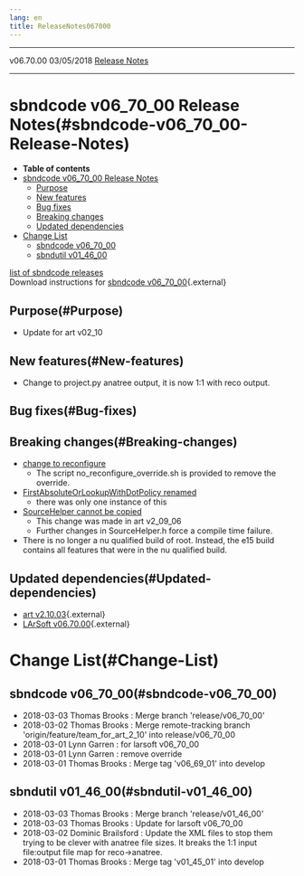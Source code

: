 ```yaml
---
lang: en
title: ReleaseNotes067000
---
```


  ----------- ------------ -- -- ------------------------------------------------------
  v06.70.00   03/05/2018         [Release Notes](ReleaseNotes067000.html)
  ----------- ------------ -- -- ------------------------------------------------------



sbndcode v06\_70\_00 Release Notes(#sbndcode-v06_70_00-Release-Notes)
======================================================================================

-   **Table of contents**
-   [sbndcode v06\_70\_00 Release
    Notes](#sbndcode-v06_70_00-Release-Notes)
    -   [Purpose](#Purpose)
    -   [New features](#New-features)
    -   [Bug fixes](#Bug-fixes)
    -   [Breaking changes](#Breaking-changes)
    -   [Updated dependencies](#Updated-dependencies)
-   [Change List](#Change-List)
    -   [sbndcode v06\_70\_00](#sbndcode-v06_70_00)
    -   [sbndutil v01\_46\_00](#sbndutil-v01_46_00)

[list of sbndcode
releases](List_of_SBND_code_releases.html)\
Download instructions for [sbndcode
v06\_70\_00](http://scisoft.fnal.gov/scisoft/bundles/sbnd/v06_70_00/sbndcode-v06_70_00.html){.external}



Purpose(#Purpose)
----------------------------------

-   Update for art v02\_10



New features(#New-features)
--------------------------------------------

-   Change to project.py anatree output, it is now 1:1 with reco output.



Bug fixes(#Bug-fixes)
--------------------------------------



Breaking changes(#Breaking-changes)
----------------------------------------------------

-   [change to
    reconfigure](210_breaking_changes.html#Removal-of-modules-reconfigureParameterSet-const38-virtual-function)
    -   The script no\_reconfigure\_override.sh is provided to remove
        the override.
-   [FirstAbsoluteOrLookupWithDotPolicy
    renamed](210_breaking_changes.html#Relocationrenaming-of-artFirstAbsoluteOrLookupWithDotPolicy)
    -   there was only one instance of this
-   [SourceHelper cannot be
    copied](209_breaking_changes.html#SourceHelper-usage)
    -   This change was made in art v2\_09\_06
    -   Further changes in SourceHelper.h force a compile time failure.
-   There is no longer a nu qualified build of root. Instead, the e15
    build contains all features that were in the nu qualified build.



Updated dependencies(#Updated-dependencies)
------------------------------------------------------------

-   [art
    v2.10.03](https://cdcvs.fnal.gov/redmine/projects/art/wiki/Series_210){.external}
-   [LArSoft
    v06.70.00](https://cdcvs.fnal.gov/redmine/projects/larsoft/wiki/ReleaseNotes067000){.external}



Change List(#Change-List)
==========================================



sbndcode v06\_70\_00(#sbndcode-v06_70_00)
----------------------------------------------------------

-   2018-03-03 Thomas Brooks : Merge branch \'release/v06\_70\_00\'
-   2018-03-02 Thomas Brooks : Merge remote-tracking branch
    \'origin/feature/team\_for\_art\_2\_10\' into release/v06\_70\_00
-   2018-03-01 Lynn Garren : for larsoft v06\_70\_00
-   2018-03-01 Lynn Garren : remove override
-   2018-03-01 Thomas Brooks : Merge tag \'v06\_69\_01\' into develop



sbndutil v01\_46\_00(#sbndutil-v01_46_00)
----------------------------------------------------------

-   2018-03-03 Thomas Brooks : Merge branch \'release/v01\_46\_00\'
-   2018-03-03 Thomas Brooks : Update for larsoft v06\_70\_00
-   2018-03-02 Dominic Brailsford : Update the XML files to stop them
    trying to be clever with anatree file sizes. It breaks the 1:1 input
    file:output file map for reco-\>anatree.
-   2018-03-01 Thomas Brooks : Merge tag \'v01\_45\_01\' into develop

